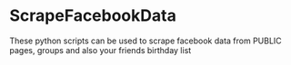 # ScrapeFacebookData
These python scripts can be used to scrape facebook data from PUBLIC pages, groups and also your friends birthday list

